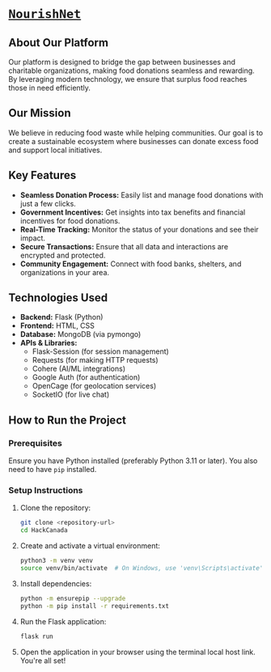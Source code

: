 # [`NourishNet`](https://dorahacks.io/buidl/23114)

## About Our Platform
Our platform is designed to bridge the gap between businesses and charitable organizations, making food donations seamless and rewarding. By leveraging modern technology, we ensure that surplus food reaches those in need efficiently.

## Our Mission
We believe in reducing food waste while helping communities. Our goal is to create a sustainable ecosystem where businesses can donate excess food and support local initiatives.

## Key Features
- **Seamless Donation Process:** Easily list and manage food donations with just a few clicks.
- **Government Incentives:** Get insights into tax benefits and financial incentives for food donations.
- **Real-Time Tracking:** Monitor the status of your donations and see their impact.
- **Secure Transactions:** Ensure that all data and interactions are encrypted and protected.
- **Community Engagement:** Connect with food banks, shelters, and organizations in your area.

## Technologies Used
- **Backend:** Flask (Python)
- **Frontend:** HTML, CSS
- **Database:** MongoDB (via pymongo)
- **APIs & Libraries:**
  - Flask-Session (for session management)
  - Requests (for making HTTP requests)
  - Cohere (AI/ML integrations)
  - Google Auth (for authentication)
  - OpenCage (for geolocation services)
  - SocketIO (for live chat)

## How to Run the Project
### Prerequisites
Ensure you have Python installed (preferably Python 3.11 or later). You also need to have `pip` installed.

### Setup Instructions
1. Clone the repository:
   ```bash
   git clone <repository-url>
   cd HackCanada
2. Create and activate a virtual environment:
   ```bash
   python3 -m venv venv
   source venv/bin/activate  # On Windows, use 'venv\Scripts\activate'
3. Install dependencies:
   ```bash
   python -m ensurepip --upgrade
   python -m pip install -r requirements.txt
4. Run the Flask application:
   ```bash
   flask run
5. Open the application in your browser using the terminal local host link. You're all set!
